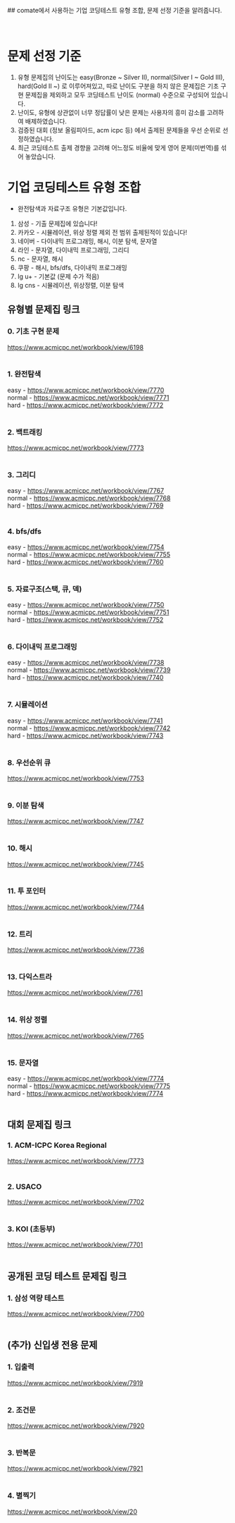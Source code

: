 <br>
## comate에서 사용하는 기업 코딩테스트 유형 조합, 문제 선정 기준을 알려줍니다.<br><br><br>




# 문제 선정 기준

1. 유형 문제집의 난이도는 easy(Bronze ~ Silver II), normal(Silver I ~ Gold III), hard(Gold II ~) 로 이루어져있고, 따로 난이도 구분을 하지 않은 문제집은 기초 구현 문제집을 제외하고 모두 코딩테스트 난이도 (normal) 수준으로 구성되어 있습니다.
2. 난이도, 유형에 상관없이 너무 정답률이 낮은 문제는 사용자의 흥미 감소를 고려하여 배제하였습니다.
3. 검증된 대회 (정보 올림피아드, acm icpc 등) 에서 출제된 문제들을 우선 순위로 선정하였습니다.
4. 최근 코딩테스트 출제 경향을 고려해 어느정도 비율에 맞게 영어 문제(미번역)를 섞어 놓았습니다.


# 기업 코딩테스트 유형 조합

* 완전탐색과 자료구조 유형은 기본값입니다.

1. 삼성 - 기출 문제집에 있습니다!
2. 카카오 - 시뮬레이션, 위상 정렬 제외 전 범위 출제된적이 있습니다!
3. 네이버 - 다이내믹 프로그래밍, 해시, 이분 탐색, 문자열
4. 라인 - 문자열, 다이내믹 프로그래밍, 그리디
5. nc - 문자열, 해시
6. 쿠팡 - 해시, bfs/dfs, 다이내믹 프로그래밍
7. lg u+ - 기본값 (문제 수가 적음)
8. lg cns - 시뮬레이션, 위상정렬, 이분 탐색


## 유형별 문제집 링크<br>


### 0. 기초 구현 문제
https://www.acmicpc.net/workbook/view/6198<br><br>

### 1. 완전탐색
easy - https://www.acmicpc.net/workbook/view/7770<br>
normal - https://www.acmicpc.net/workbook/view/7771<br>
hard - https://www.acmicpc.net/workbook/view/7772<br><br>

### 2. 백트래킹
https://www.acmicpc.net/workbook/view/7773<br><br>

### 3. 그리디
easy - https://www.acmicpc.net/workbook/view/7767<br>
normal - https://www.acmicpc.net/workbook/view/7768<br>
hard - https://www.acmicpc.net/workbook/view/7769<br><br>

### 4. bfs/dfs
easy - https://www.acmicpc.net/workbook/view/7754<br>
normal - https://www.acmicpc.net/workbook/view/7755<br>
hard - https://www.acmicpc.net/workbook/view/7760<br><br>

### 5. 자료구조(스택, 큐, 덱)
easy - https://www.acmicpc.net/workbook/view/7750<br>
normal - https://www.acmicpc.net/workbook/view/7751<br>
hard - https://www.acmicpc.net/workbook/view/7752<br><br>

### 6. 다이내믹 프로그래밍
easy - https://www.acmicpc.net/workbook/view/7738<br>
normal - https://www.acmicpc.net/workbook/view/7739<br>
hard - https://www.acmicpc.net/workbook/view/7740<br><br>

### 7. 시뮬레이션
easy - https://www.acmicpc.net/workbook/view/7741<br>
normal - https://www.acmicpc.net/workbook/view/7742<br>
hard - https://www.acmicpc.net/workbook/view/7743<br><br>

### 8. 우선순위 큐
https://www.acmicpc.net/workbook/view/7753<br><br>

### 9. 이분 탐색
https://www.acmicpc.net/workbook/view/7747<br><br>

### 10. 해시
https://www.acmicpc.net/workbook/view/7745<br><br>

### 11. 투 포인터
https://www.acmicpc.net/workbook/view/7744<br><br>

### 12. 트리
https://www.acmicpc.net/workbook/view/7736<br><br>

### 13. 다익스트라
https://www.acmicpc.net/workbook/view/7761<br><br>

### 14. 위상 정렬
https://www.acmicpc.net/workbook/view/7765<br><br>

### 15. 문자열
easy - https://www.acmicpc.net/workbook/view/7774<br>
normal - https://www.acmicpc.net/workbook/view/7775<br>
hard - https://www.acmicpc.net/workbook/view/7774<br><br>

## 대회 문제집 링크

### 1. ACM-ICPC Korea Regional
https://www.acmicpc.net/workbook/view/7773<br><br>

### 2. USACO
https://www.acmicpc.net/workbook/view/7702<br><br>

### 3. KOI (초등부)
https://www.acmicpc.net/workbook/view/7701<br><br>


## 공개된 코딩 테스트 문제집 링크

### 1. 삼성 역량 테스트
https://www.acmicpc.net/workbook/view/7700<br><br>

## (추가) 신입생 전용 문제

### 1. 입출력
https://www.acmicpc.net/workbook/view/7919<br><br>

### 2. 조건문
https://www.acmicpc.net/workbook/view/7920<br><br>

### 3. 반복문
https://www.acmicpc.net/workbook/view/7921<br><br>

### 4. 별찍기
https://www.acmicpc.net/workbook/view/20<br><br>
